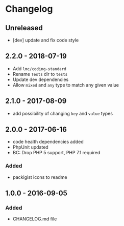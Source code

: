 # Changelog

<!-- There is always Unreleased section on the top. Subsections (Added, Changed, Fixed, Removed) should be added as needed. -->
## Unreleased
- [dev] update and fix code style

## 2.2.0 - 2018-07-19
- Add `lmc/coding-standard`
- Rename `Tests` dir to `tests`
- Update dev dependencies
- Allow `mixed` and `any` type to match any given value

## 2.1.0 - 2017-08-09
- add possibility of changing `key` and `value` types

## 2.0.0 - 2017-06-16
- code health dependencies added
- PhpUnit updated
- BC: Drop PHP 5 support, PHP 7.1 required

### Added
- packigist icons to readme

## 1.0.0 - 2016-09-05
### Added
- CHANGELOG.md file
